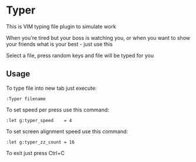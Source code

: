 # Typer

This is VIM typing file plugin to simulate work

When you're tired but your boss is watching you, or when you want to 
show your friends what is your best - just use this

Select a file, press random keys and file will be typed for you 

## Usage

To type file into new tab just execute:

    :Typer filename

To set speed per press use this command:

	:let g:typer_speed    = 4
	
To set screen alignment speed use this command:

	:let g:typer_zz_count = 16

To exit just press Ctrl+C

